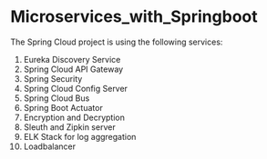 # Microservices_with_Springboot
The Spring Cloud project is using the following services:
1. Eureka Discovery Service
2. Spring Cloud API Gateway
3. Spring Security
4. Spring Cloud Config Server
5. Spring Cloud Bus
6. Spring Boot Actuator
7. Encryption and Decryption
8. Sleuth and Zipkin server
9. ELK Stack for log aggregation
10. Loadbalancer